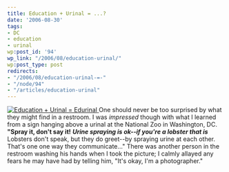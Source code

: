 ```yaml
---
title: Education + Urinal = ...?
date: '2006-08-30'
tags:
- DC
- education
- urinal
wp:post_id: '94'
wp_link: "/2006/08/education-urinal/"
wp:post_type: post
redirects:
- "/2006/08/education-urinal-=-"
- "/node/94"
- "/articles/education-urinal"
---
```


[ ![Education + Urinal = Edurinal](http://static.flickr.com/82/229812012_9f23b0a740_m.jpg) ](http://www.flickr.com/photos/bensheldon/229812012/ "Photo Sharing")
One should never be too surprised by what they might find in a restroom. I was _impressed_ though with what I learned from a sign hanging above a urinal at the National Zoo in Washington, DC. **"Spray it, don't say it!** **_Urine spraying is ok--if you're a lobster that is_** Lobsters don't speak, but they do greet--by spraying urine at each other. That's one one way they communicate..." There was another person in the restroom washing his hands when I took the picture; I calmly allayed any fears he may have had by telling him, "It's okay, I'm a photographer."
